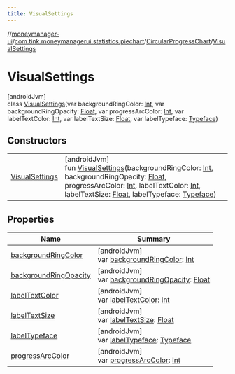 ```yaml
---
title: VisualSettings
---
```

//[moneymanager-ui](../../../../index.html)/[com.tink.moneymanagerui.statistics.piechart](../../index.html)/[CircularProgressChart](../index.html)/[VisualSettings](index.html)



# VisualSettings



[androidJvm]\
class [VisualSettings](index.html)(var backgroundRingColor: [Int](https://kotlinlang.org/api/latest/jvm/stdlib/kotlin/-int/index.html), var backgroundRingOpacity: [Float](https://kotlinlang.org/api/latest/jvm/stdlib/kotlin/-float/index.html), var progressArcColor: [Int](https://kotlinlang.org/api/latest/jvm/stdlib/kotlin/-int/index.html), var labelTextColor: [Int](https://kotlinlang.org/api/latest/jvm/stdlib/kotlin/-int/index.html), var labelTextSize: [Float](https://kotlinlang.org/api/latest/jvm/stdlib/kotlin/-float/index.html), var labelTypeface: [Typeface](https://developer.android.com/reference/kotlin/android/graphics/Typeface.html))



## Constructors


| | |
|---|---|
| [VisualSettings](-visual-settings.html) | [androidJvm]<br>fun [VisualSettings](-visual-settings.html)(backgroundRingColor: [Int](https://kotlinlang.org/api/latest/jvm/stdlib/kotlin/-int/index.html), backgroundRingOpacity: [Float](https://kotlinlang.org/api/latest/jvm/stdlib/kotlin/-float/index.html), progressArcColor: [Int](https://kotlinlang.org/api/latest/jvm/stdlib/kotlin/-int/index.html), labelTextColor: [Int](https://kotlinlang.org/api/latest/jvm/stdlib/kotlin/-int/index.html), labelTextSize: [Float](https://kotlinlang.org/api/latest/jvm/stdlib/kotlin/-float/index.html), labelTypeface: [Typeface](https://developer.android.com/reference/kotlin/android/graphics/Typeface.html)) |


## Properties


| Name | Summary |
|---|---|
| [backgroundRingColor](background-ring-color.html) | [androidJvm]<br>var [backgroundRingColor](background-ring-color.html): [Int](https://kotlinlang.org/api/latest/jvm/stdlib/kotlin/-int/index.html) |
| [backgroundRingOpacity](background-ring-opacity.html) | [androidJvm]<br>var [backgroundRingOpacity](background-ring-opacity.html): [Float](https://kotlinlang.org/api/latest/jvm/stdlib/kotlin/-float/index.html) |
| [labelTextColor](label-text-color.html) | [androidJvm]<br>var [labelTextColor](label-text-color.html): [Int](https://kotlinlang.org/api/latest/jvm/stdlib/kotlin/-int/index.html) |
| [labelTextSize](label-text-size.html) | [androidJvm]<br>var [labelTextSize](label-text-size.html): [Float](https://kotlinlang.org/api/latest/jvm/stdlib/kotlin/-float/index.html) |
| [labelTypeface](label-typeface.html) | [androidJvm]<br>var [labelTypeface](label-typeface.html): [Typeface](https://developer.android.com/reference/kotlin/android/graphics/Typeface.html) |
| [progressArcColor](progress-arc-color.html) | [androidJvm]<br>var [progressArcColor](progress-arc-color.html): [Int](https://kotlinlang.org/api/latest/jvm/stdlib/kotlin/-int/index.html) |

